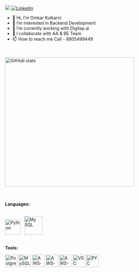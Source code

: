 ![](https://komarev.com/ghpvc/?username=omkarkulkarni22&color=green)
[![Linkedin](https://img.shields.io/badge/-LinkedIn-222222?style=flat-square&logo=Linkedin&logoColor=white&link=https://www.linkedin.com/in/m-santhosh-kumar/)](https://www.linkedin.com/in/omcoolkarni)

- 👋 Hi, I’m Omkar Kulkarni
- 👀 I’m interested in Backend Development
- 🌱 I’m currently working with Digitap.ai
- 💞️ I collaborate with AA & BE Team
- 📫 How to reach me Call - 8805499449

<br/>

<div align="center">
    <p align="left">
      <img src="https://github-readme-stats.vercel.app/api?username=omkarkulkarni22&show_icons=true&theme=dark&include_all_commits=true&count_private=true&include_al_pr=true" alt="GitHub stats" width="420"/>&nbsp;
    </p>
</div>

<br/>

**Languages:**  
<br/>

<div>
<img src="https://cdn.svgporn.com/logos/python.svg" alt="Python" width="50" height="50"> &nbsp;
<img src="https://cdn.svgporn.com/logos/mysql.svg" alt="My SQL" width="60" height="60">
</div>
<br/>

**Tools:**
<br/>

<div>
  
<img src="https://cdn.svgporn.com/logos/postgresql.svg" alt="PostgreSQL" width="40" height="40">
<img src="https://cdn.svgporn.com/logos/mysql.svg" alt="MySQL" width="40" height="40">

<img src="https://cdn.svgporn.com/logos/aws-s3.svg" alt="AWS-S3" width="40" height="40">
<img src="https://cdn.svgporn.com/logos/aws-cloudwatch.svg" alt="AWS-Cloudwatch" width="40" height="40">
<img src="https://cdn.svgporn.com/logos/aws-lambda.svg" alt="AWS-Lambda" width="40" height="40">

<img src="https://cdn.svgporn.com/logos/visual-studio-code.svg" alt="VSC" width="40" height="40">
<img src="https://cdn.svgporn.com/logos/pycharm.svg" alt="PYC" width="40" height="40">
  
</div>

<!---
omkarkulkarni22/omkarkulkarni22 is a ✨ special ✨ repository because its `README.md` (this file) appears on your GitHub profile.
You can click the Preview link to take a look at your changes.
--->
